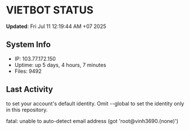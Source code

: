 # VIETBOT STATUS
**Updated**: Fri Jul 11 12:19:44 AM +07 2025

## System Info
- IP: 103.77.172.150
- Uptime: up 5 days, 4 hours, 7 minutes
- Files: 9492

## Last Activity

to set your account's default identity.
Omit --global to set the identity only in this repository.

fatal: unable to auto-detect email address (got 'root@vinh3690.(none)')
